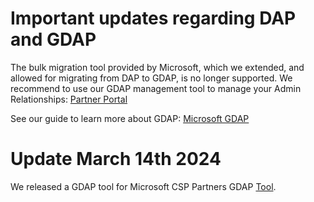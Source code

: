 # Important updates regarding DAP and GDAP
The bulk migration tool provided by Microsoft, which we extended, and allowed for migrating from DAP to GDAP, is no longer supported.
We recommend to use our GDAP management tool to manage your Admin Relationships: [Partner Portal](https://portal.cloudfactory.dk/gdap)

See our guide to learn more about GDAP: [Microsoft GDAP](https://cloudfactorydk.atlassian.net/servicedesk/customer/portal/1/article/2829385729)

# Update March 14th 2024
We released a GDAP tool for Microsoft CSP Partners GDAP [Tool](https://portal.cloudfactory.dk/gdap).
